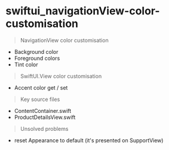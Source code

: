 # swiftui_navigationView-color-customisation

> NavigationView color customisation
* Background color
* Foreground colors
* Tint color

> SwiftUI.View color customisation
* Accent color get / set

> Key source files
* ContentContainer.swift
* ProductDetailsView.swift

> Unsolved problems
* reset Appearance to default (it's presented on SupportView)
